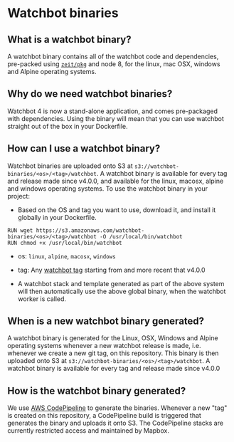 # Watchbot binaries

## What is a watchbot binary?

A watchbot binary contains all of the watchbot code and dependencies,  pre-packed using [`zeit/pkg`](https://github.com/zeit/pkg/) and node 8, for the linux, mac OSX, windows and Alpine operating systems.

## Why do we need watchbot binaries?

Watchbot 4 is now a stand-alone application, and comes pre-packaged with dependencies. Using the binary will mean that you can use watchbot straight out of the box in your Dockerfile.

## How can I use a watchbot binary?

Watchbot binaries are uploaded onto S3 at `s3://watchbot-binaries/<os>/<tag>/watchbot`. A watchbot binary is available for every tag and release made since v4.0.0, and available for the linux, macosx, alpine and windows operating systems. To use the watchbot binary in your project: 
* Based on the OS and tag you want to use, download it, and install it globally in your Dockerfile.

```
RUN wget https://s3.amazonaws.com/watchbot-binaries/<os>/<tag>/watchbot -O /usr/local/bin/watchbot
RUN chmod +x /usr/local/bin/watchbot
```
  * os: `linux`, `alpine`, `macosx`, `windows`
  * tag: Any [watchbot tag](https://github.com/mapbox/ecs-watchbot/releases) starting from and more recent that v4.0.0

* A watchbot stack and template generated as part of the above system will then automatically use the above global binary, when the watchbot worker is called.

## When is a new watchbot binary generated?

A watchbot binary is generated for the Linux, OSX, Windows and Alpine operating systems whenever a new watchbot release is made, i.e. whenever we create a new git tag, on this repository. This binary is then uploaded onto S3 at `s3://watchbot-binaries/<os>/<tag>/watchbot`. A watchbot binary is available for every tag and release made since v4.0.0

## How is the watchbot binary generated?

We use [AWS CodePipeline](https://docs.aws.amazon.com/codepipeline/latest/userguide/welcome.html) to generate the binaries. Whenever a new "tag" is created on this repository, a CodePipeline build is triggered that generates the binary and uploads it onto S3. The CodePipeline stacks are currently restricted access and maintained by Mapbox.